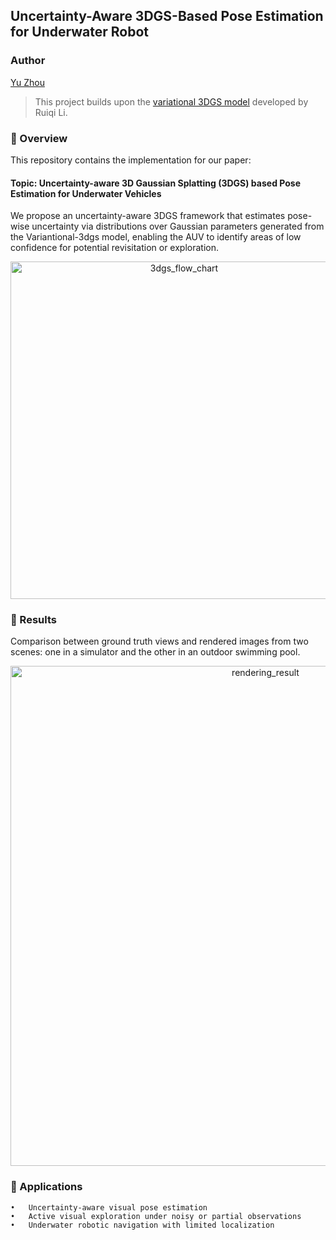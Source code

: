 ## Uncertainty-Aware 3DGS-Based Pose Estimation for Underwater Robot

### Author
[Yu Zhou](https://barryzhouyu.github.io/yuzhoubarry.github.io/)

> This project builds upon the [variational 3DGS model](https://github.com/csrqli/variational-3dgs) developed by Ruiqi Li.
### 📌 Overview

This repository contains the implementation for our paper:

#### Topic: Uncertainty-aware 3D Gaussian Splatting (3DGS) based Pose Estimation for Underwater Vehicles 

We propose an uncertainty-aware 3DGS framework that estimates pose-wise uncertainty via distributions over Gaussian parameters generated from the Variantional-3dgs model, enabling the AUV to identify areas of low confidence for potential revisitation or exploration.

<div align="center">
  <img width="540" alt="3dgs_flow_chart" src="https://github.com/user-attachments/assets/54507a79-4934-48d8-a02b-e1bf842bfec9" />
</div>

### 🔧 Results
Comparison between ground truth views and rendered images from two scenes: one in a simulator and the other in an outdoor swimming pool.

<div align="center">
<img width="800" alt="rendering_result" src="https://github.com/user-attachments/assets/57b74968-47d8-4d49-89a6-e14640f8fe58" />
</div>

### 🎯 Applications
	•	Uncertainty-aware visual pose estimation
	•	Active visual exploration under noisy or partial observations
	•	Underwater robotic navigation with limited localization


